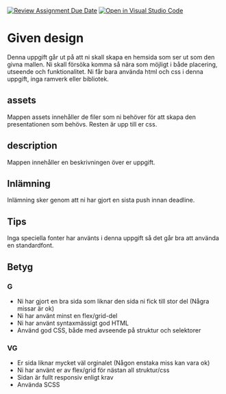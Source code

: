 [![Review Assignment Due Date](https://classroom.github.com/assets/deadline-readme-button-24ddc0f5d75046c5622901739e7c5dd533143b0c8e959d652212380cedb1ea36.svg)](https://classroom.github.com/a/aP3acA-Z)
[![Open in Visual Studio Code](https://classroom.github.com/assets/open-in-vscode-718a45dd9cf7e7f842a935f5ebbe5719a5e09af4491e668f4dbf3b35d5cca122.svg)](https://classroom.github.com/online_ide?assignment_repo_id=11978799&assignment_repo_type=AssignmentRepo)
# Given design

Denna uppgift går ut på att ni skall skapa en hemsida som ser ut som den givna mallen. Ni skall försöka komma så nära som möjligt i både placering, utseende och funktionalitet. Ni får bara använda html och css i denna uppgift, inga ramverk eller bibliotek.

## assets

Mappen assets innehåller de filer som ni behöver för att skapa den presentationen som behövs. Resten är upp till er css.

## description

Mappen innehåller en beskrivningen över er uppgift.

## Inlämning

Inlämning sker genom att ni har gjort en sista push innan deadline.

## Tips

Inga speciella fonter har använts i denna uppgift så det går bra att använda en standardfont.

## Betyg

### G

- Ni har gjort en bra sida som liknar den sida ni fick till stor del (Några missar är ok)
- Ni har använt minst en flex/grid-del
- Ni har använt syntaxmässigt god HTML
- Använd god CSS, både med avseende på struktur och selektorer

### VG

- Er sida liknar mycket väl orginalet (Någon enstaka miss kan vara ok)
- Ni har använt er av flex/grid för nästan all struktur/css
- Sidan är fullt responsiv enligt krav
- Använda SCSS

